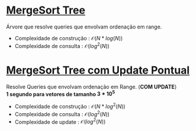 # [MergeSort Tree](mergesort_tree.cpp)

<!-- DESCRIPTION -->
Árvore que resolve queries que envolvam ordenação em range.
<!-- DESCRIPTION -->

- Complexidade de construção : $\mathcal{O}(N * log(N))$
- Complexidade de consulta : $\mathcal{O}(log^2(N))$

# [MergeSort Tree com Update Pontual](mergesort_tree_update.cpp)

Resolve Queries que envolvam ordenação em Range. (**COM UPDATE**)  
**1 segundo para vetores de tamanho $3 * 10^5$**

- Complexidade de construção : $\mathcal{O}(N * log^2(N))$
- Complexidade de consulta : $\mathcal{O}(log^2(N))$
- Complexidade de update : $\mathcal{O}(log^2(N))$
